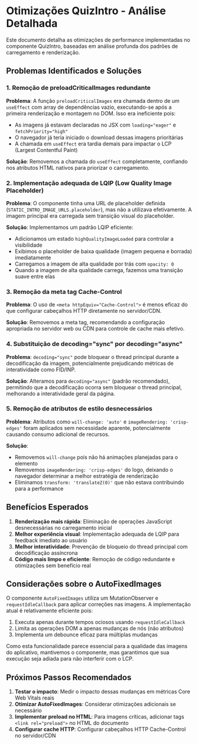 # Otimizações QuizIntro - Análise Detalhada

Este documento detalha as otimizações de performance implementadas no componente QuizIntro, baseadas em análise profunda dos padrões de carregamento e renderização.

## Problemas Identificados e Soluções

### 1. Remoção de preloadCriticalImages redundante

**Problema**: A função `preloadCriticalImages` era chamada dentro de um `useEffect` com array de dependências vazio, executando-se após a primeira renderização e montagem no DOM. Isso era ineficiente pois:
- As imagens já estavam declaradas no JSX com `loading="eager"` e `fetchPriority="high"`
- O navegador já teria iniciado o download dessas imagens prioritárias
- A chamada em `useEffect` era tardia demais para impactar o LCP (Largest Contentful Paint)

**Solução**: Removemos a chamada do `useEffect` completamente, confiando nos atributos HTML nativos para priorizar o carregamento.

### 2. Implementação adequada de LQIP (Low Quality Image Placeholder)

**Problema**: O componente tinha uma URL de placeholder definida (`STATIC_INTRO_IMAGE_URLS.placeholder`), mas não a utilizava efetivamente. A imagem principal era carregada sem transição visual do placeholder.

**Solução**: Implementamos um padrão LQIP eficiente:
- Adicionamos um estado `highQualityImageLoaded` para controlar a visibilidade
- Exibimos o placeholder de baixa qualidade (imagem pequena e borrada) imediatamente
- Carregamos a imagem de alta qualidade por trás com `opacity: 0`
- Quando a imagem de alta qualidade carrega, fazemos uma transição suave entre elas

### 3. Remoção da meta tag Cache-Control

**Problema**: O uso de `<meta httpEquiv="Cache-Control">` é menos eficaz do que configurar cabeçalhos HTTP diretamente no servidor/CDN.

**Solução**: Removemos a meta tag, recomendando a configuração apropriada no servidor web ou CDN para controle de cache mais efetivo.

### 4. Substituição de decoding="sync" por decoding="async"

**Problema**: `decoding="sync"` pode bloquear o thread principal durante a decodificação da imagem, potencialmente prejudicando métricas de interatividade como FID/INP.

**Solução**: Alteramos para `decoding="async"` (padrão recomendado), permitindo que a decodificação ocorra sem bloquear o thread principal, melhorando a interatividade geral da página.

### 5. Remoção de atributos de estilo desnecessários

**Problema**: Atributos como `will-change: 'auto'` e `imageRendering: 'crisp-edges'` foram aplicados sem necessidade aparente, potencialmente causando consumo adicional de recursos.

**Solução**: 
- Removemos `will-change` pois não há animações planejadas para o elemento
- Removemos `imageRendering: 'crisp-edges'` do logo, deixando o navegador determinar a melhor estratégia de renderização
- Eliminamos `transform: 'translateZ(0)'` que não estava contribuindo para a performance

## Benefícios Esperados

1. **Renderização mais rápida**: Eliminação de operações JavaScript desnecessárias no carregamento inicial
2. **Melhor experiência visual**: Implementação adequada de LQIP para feedback imediato ao usuário
3. **Melhor interatividade**: Prevenção de bloqueio do thread principal com decodificação assíncrona
4. **Código mais limpo e eficiente**: Remoção de código redundante e otimizações sem benefício real

## Considerações sobre o AutoFixedImages

O componente `AutoFixedImages` utiliza um MutationObserver e `requestIdleCallback` para aplicar correções nas imagens. A implementação atual é relativamente eficiente pois:

1. Executa apenas durante tempos ociosos usando `requestIdleCallback`
2. Limita as operações DOM a apenas mudanças de nós (não atributos)
3. Implementa um debounce eficaz para múltiplas mudanças

Como esta funcionalidade parece essencial para a qualidade das imagens do aplicativo, mantivemos o componente, mas garantimos que sua execução seja adiada para não interferir com o LCP.

## Próximos Passos Recomendados

1. **Testar o impacto**: Medir o impacto dessas mudanças em métricas Core Web Vitals reais
2. **Otimizar AutoFixedImages**: Considerar otimizações adicionais se necessário
3. **Implementar preload no HTML**: Para imagens críticas, adicionar tags `<link rel="preload">` no HTML do documento
4. **Configurar cache HTTP**: Configurar cabeçalhos HTTP Cache-Control no servidor/CDN
